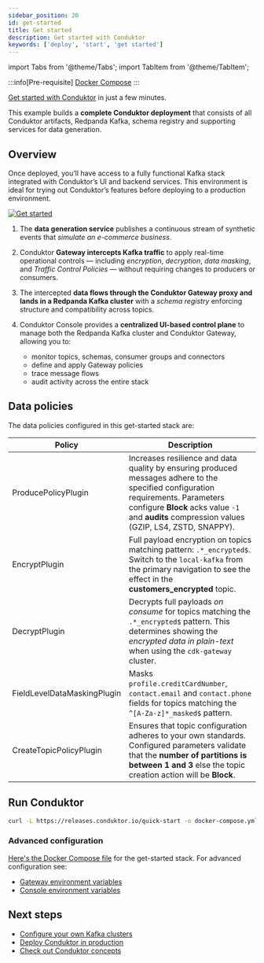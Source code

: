 ```yaml
---
sidebar_position: 20
id: get-started
title: Get started
description: Get started with Conduktor
keywords: ['deploy', 'start', 'get started']
---
```

import Tabs from '@theme/Tabs'; import TabItem from '@theme/TabItem';

:::info[Pre-requisite]
[Docker Compose](https://docs.docker.com/compose/install)
:::

[Get started with Conduktor](https://www.conduktor.io/get-started) in just a few minutes.

This example builds a **complete Conduktor deployment** that consists of all Conduktor <GlossaryTerm>artifacts</GlossaryTerm>, Redpanda Kafka, schema registry and supporting services for data generation.

## Overview

Once deployed, you’ll have access to a fully functional Kafka stack integrated with Conduktor’s UI and backend services. This environment is ideal for trying out Conduktor’s features before deploying to a production environment.

<a href="/guide/get-start-overview.png" target="_blank" rel="noopener">
  <img src="/guide/get-start-overview.png" alt="Get started"/>
</a>

1. The **data generation service** publishes a continuous stream of synthetic events that *simulate an e-commerce business*.
1. Conduktor **Gateway intercepts Kafka traffic** to apply real-time operational controls — including *encryption*, *decryption*, *data masking*, and *Traffic Control Policies* — without requiring changes to producers or consumers.
1. The intercepted **data flows through the Conduktor Gateway proxy and lands in a Redpanda Kafka cluster** with a *schema registry* enforcing structure and compatibility across topics.
1. Conduktor Console provides a **centralized UI-based control plane** to manage both the Redpanda Kafka cluster and Conduktor Gateway, allowing you to:

    - monitor topics, schemas, consumer groups and connectors
    - define and apply Gateway policies
    - trace message flows
    - audit activity across the entire stack

## Data policies

The data policies configured in this get-started stack are:

  | **Policy**                        | **Description**                                            |
  | --------------------------------- | ---------------------------------------------------------- |
  | ProducePolicyPlugin            | Increases resilience and data quality by ensuring produced messages adhere to the specified configuration requirements. Parameters configure **Block** acks value `-1` and **audits** compression values (GZIP, LS4, ZSTD, SNAPPY).    |
  | EncryptPlugin          | Full payload encryption on topics matching pattern: `.*_encrypted$`. Switch to the `local-kafka` from the primary navigation to see the effect in the **customers_encrypted** topic. |
  | DecryptPlugin          | Decrypts full payloads *on consume* for topics matching the `.*_encrypted$` pattern. This determines showing the *encrypted data in plain-text* when using the `cdk-gateway` cluster.   |
  | FieldLevelDataMaskingPlugin        | Masks `profile.creditCardNumber`, `contact.email` and `contact.phone` fields for topics matching the ```^[A-Za-z]*_masked$``` pattern.   |
  | CreateTopicPolicyPlugin       | Ensures that topic configuration adheres to your own standards. Configured parameters validate that the **number of partitions is between 1 and 3** else the topic creation action will be **Block**.   |

## Run Conduktor

```bash
curl -L https://releases.conduktor.io/quick-start -o docker-compose.yml && docker compose up -d --wait && echo "Conduktor started on http://localhost:8080"
```

### Advanced configuration

[Here's the Docker Compose file](https://raw.githubusercontent.com/conduktor/conduktor-platform/main/quick-start.yml) for the get-started stack. For advanced configuration see:

- [Gateway environment variables](/guide/conduktor-in-production/deploy-artifacts/deploy-gateway/env-variables)
- [Console environment variables](/guide/conduktor-in-production/deploy-artifacts/deploy-console/env-variables)

## Next steps

- [Configure your own Kafka clusters](/guide/conduktor-in-production/admin/configure-clusters)
- [Deploy Conduktor in production](/guide/conduktor-in-production)
- [Check out Conduktor concepts](/guide/conduktor-concepts)
